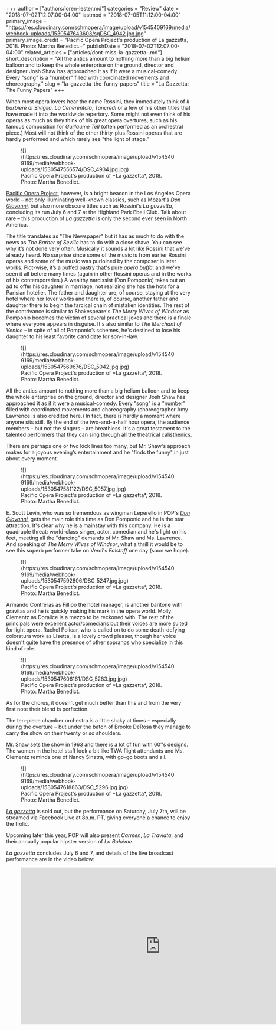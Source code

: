 +++
author = ["authors/loren-lester.md"]
categories = "Review"
date = "2018-07-02T12:07:00-04:00"
lastmod = "2018-07-05T11:12:00-04:00"
primary_image = "https://res.cloudinary.com/schmopera/image/upload/v1545409169/media/webhook-uploads/1530547643603/sqDSC_4942.jpg.jpg"
primary_image_credit = "Pacific Opera Project's production of La gazzetta, 2018. Photo: Martha Benedict.÷"
publishDate = "2018-07-02T12:07:00-04:00"
related_articles = ["articles/dont-miss-la-gazzetta-.md"]
short_description = "All the antics amount to nothing more than a big helium balloon and to keep the whole enterprise on the ground, director and designer Josh Shaw has approached it as if it were a musical-comedy. Every &quot;song&quot; is a &quot;number&quot; filled with coordinated movements and choreography."
slug = "la-gazzetta-the-funny-papers"
title = "La Gazzetta: The Funny Papers"
+++

When most opera lovers hear the name Rossini, they immediately think of *Il barbiere di Siviglia*, *La Cenerentola*, *Tancredi* or a few of his other titles that have made it into the worldwide repertory. Some might not even think of his operas as much as they think of his great opera overtures, such as his famous composition for *Guillaume Tell* (often performed as an orchestral piece.) Most will not think of the other thirty-plus Rossini operas that are hardly performed and which rarely see "the light of stage."

<figure data-type="image">
![](https://res.cloudinary.com/schmopera/image/upload/v1545409169/media/webhook-uploads/1530547556574/DSC_4934.jpg.jpg)
<figcaption>Pacific Opera Project's production of *La gazzetta*, 2018. Photo: Martha Benedict.</figcaption>
</figure>

[Pacific Opera Project](https://www.pacificoperaproject.com/), however, is a bright beacon in the Los Angeles Opera world – not only illuminating well-known classics, such as [Mozart's *Don Giovanni*](/when-don-giovanni-is-the-don/), but also more obscure titles such as Rossini's *La gazzetta*, concluding its run July 6 and 7 at the Highland Park Ebell Club. Talk about rare – this production of *La gazzetta* is only the second ever seen in North America.

The title translates as "The Newspaper" but it has as much to do with the news as *The Barber of Seville* has to do with a close shave. You can see why it’s not done very often.  Musically it sounds a lot like Rossini that we've already heard. No surprise since some of the music is from earlier Rossini operas and some of the music was purloined by the composer in later works. Plot-wise, it’s a puffed pastry that's pure *opera buffa*, and we've seen it all before many times (again in other Rossini operas and in the works of his contemporaries.) A wealthy narcissist (Don Pomponio) takes out an ad to offer his daughter in marriage, not realizing she has the hots for a Parisian hotelier.  The father and daughter are, of course, staying at the very hotel where her lover works and there is, of course, another father and daughter there to begin the farcical chain of mistaken identities. The rest of the contrivance is similar to Shakespeare's *The Merry Wives of Windsor* as Pomponio becomes the victim of several practical jokes and there is a finale where everyone appears in disguise. It's also similar to *The Merchant of Venice* – in spite of all of Pomponio’s schemes, he's destined to lose his daughter to his least favorite candidate for son-in-law.

<figure data-type="image">
![](https://res.cloudinary.com/schmopera/image/upload/v1545409169/media/webhook-uploads/1530547569676/DSC_5042.jpg.jpg)
<figcaption>Pacific Opera Project's production of *La gazzetta*, 2018. Photo: Martha Benedict.</figcaption>
</figure>

All the antics amount to nothing more than a big helium balloon and to keep the whole enterprise on the ground, director and designer Josh Shaw has approached it as if it were a musical-comedy. Every "song" is a "number" filled with coordinated movements and choreography (choreographer Amy Lawrence is also credited here.) In fact, there is hardly a moment where anyone sits still. By the end of the two-and-a-half hour opera, the audience members – but not the singers – are breathless. It's a great testament to the talented performers that they can sing through all the theatrical calisthenics.

There are perhaps one or two kick lines too many, but Mr. Shaw's approach makes for a joyous evening’s entertainment and he "finds the funny" in just about every moment.

<figure data-type="image">
![](https://res.cloudinary.com/schmopera/image/upload/v1545409169/media/webhook-uploads/1530547581122/DSC_5057.jpg.jpg)
<figcaption>Pacific Opera Project's production of *La gazzetta*, 2018. Photo: Martha Benedict.</figcaption>
</figure>

E. Scott Levin, who was so tremendous as wingman Leperello in POP's [*Don Giovanni*](/when-don-giovanni-is-the-don/), gets the main role this time as Don Pomponio and he is the star attraction.  It's clear why he is a mainstay with this company. He is a quadruple threat: world-class singer, actor, comedian and he's light on his feet, meeting all the "dancing" demands of Mr. Shaw and Ms. Lawrence. And speaking of *The Merry Wives of Windsor*, what a thrill it would be to see this superb performer take on Verdi's *Falstaff* one day (soon we hope).

<figure data-type="image">
![](https://res.cloudinary.com/schmopera/image/upload/v1545409169/media/webhook-uploads/1530547592806/DSC_5247.jpg.jpg)
<figcaption>Pacific Opera Project's production of *La gazzetta*, 2018. Photo: Martha Benedict.</figcaption>
</figure>

Armando Contreras as Fillipo the hotel manager, is another baritone with gravitas and he is quickly making his mark in the opera world. Molly Clementz as Doralice is a mezzo to be reckoned with.  The rest of the principals were excellent actor/comedians but their voices are more suited for light opera. Rachel Policar, who is called on to do some death-defying coloratura work as Lisetta, is a lovely crowd pleaser, though her voice doesn't quite have the presence of other sopranos who specialize in this kind of role.

<figure data-type="image">
![](https://res.cloudinary.com/schmopera/image/upload/v1545409169/media/webhook-uploads/1530547606161/DSC_5283.jpg.jpg)
<figcaption>Pacific Opera Project's production of *La gazzetta*, 2018. Photo: Martha Benedict.</figcaption>
</figure>

As for the chorus, it doesn't get much better than this and from the very first note their blend is perfection.

The ten-piece chamber orchestra is a little shaky at times – especially during the overture – but under the baton of Brooke DeRosa they manage to carry the show on their twenty or so shoulders.

Mr. Shaw sets the show in 1963 and there is a lot of fun with 60’'s designs. The women in the hotel staff look a bit like TWA flight attendants and Ms. Clementz reminds one of Nancy Sinatra, with go-go boots and all.

<figure data-type="image">
![](https://res.cloudinary.com/schmopera/image/upload/v1545409169/media/webhook-uploads/1530547618863/DSC_5296.jpg.jpg)
<figcaption>Pacific Opera Project's production of *La gazzetta*, 2018. Photo: Martha Benedict.</figcaption>
</figure>

[*La gazzetta*](https://www.pacificoperaproject.com/lagazzettarossini) is sold out, but the performance on Saturday, July 7th, will be streamed via Facebook Live at 8p.m. PT, giving everyone a chance to enjoy the frolic.

Upcoming later this year, POP will also present *Carmen*, *La Traviata*, and their annually popular hipster version of *La Bohème*.

*La gazzetta* concludes July 6 and 7, and details of the live broadcast performance are in the video below:

<figure data-type="video">
<iframe width="756" height="425" src="https://www.youtube.com/embed/pRoHXQ5IJJs" frameborder="0" allow="autoplay; encrypted-media" allowfullscreen></iframe>
</figure>

